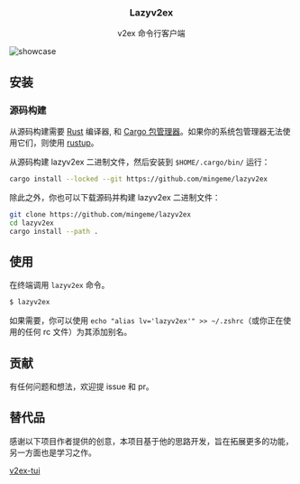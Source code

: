 <!-- markdownlint-disable MD033 MD041 -->
<p align="center">
  <h3 align="center">Lazyv2ex</h3>
</p>

<p align="center">
  v2ex 命令行客户端
</p>
<!-- markdownlint-enable MD033 -->

![showcase](./assets/showcase.gif)

## 安装

### 源码构建

从源码构建需要 [Rust](https://www.rust-lang.org/)
编译器, 和 [Cargo 包管理器](https://doc.rust-lang.org/cargo/)。如果你的系统包管理器无法使用它们，则使用 [rustup](https://rustup.rs/)。

从源码构建 lazyv2ex 二进制文件，然后安装到 `$HOME/.cargo/bin/` 运行：

```sh
cargo install --locked --git https://github.com/mingeme/lazyv2ex
```

除此之外，你也可以下载源码并构建 lazyv2ex 二进制文件：

```sh
git clone https://github.com/mingeme/lazyv2ex
cd lazyv2ex
cargo install --path .
```

## 使用

在终端调用 `lazyv2ex` 命令。

```sh
$ lazyv2ex
```

如果需要，你可以使用 `echo "alias lv='lazyv2ex'" >> ~/.zshrc`（或你正在使用的任何 rc 文件）为其添加别名。

## 贡献

有任何问题和想法，欢迎提 issue 和 pr。

## 替代品

感谢以下项目作者提供的创意，本项目基于他的思路开发，旨在拓展更多的功能，另一方面也是学习之作。

[v2ex-tui](https://github.com/kaolengmian7/v2ex-tui)
